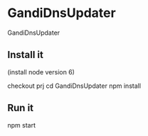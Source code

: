# GandiDnsUpdater
GandiDnsUpdater

## Install it
(install node version 6)

checkout prj
cd GandiDnsUpdater
npm install

## Run it
npm start
